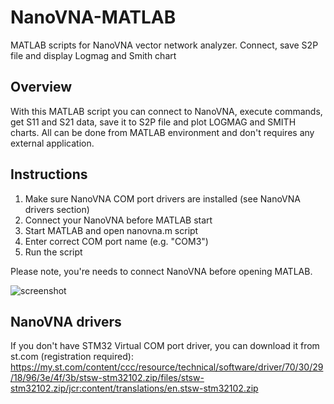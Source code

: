 # NanoVNA-MATLAB
MATLAB scripts for NanoVNA vector network analyzer. Connect, save S2P file and display Logmag and Smith chart

## Overview

With this MATLAB script you can connect to NanoVNA, execute commands, get S11 and S21 data, save it to S2P file and plot LOGMAG and SMITH charts. All can be done from MATLAB environment and don't requires any external application.

## Instructions

1) Make sure NanoVNA COM port drivers are installed (see NanoVNA drivers section)
2) Connect your NanoVNA before MATLAB start
3) Start MATLAB and open nanovna.m script
4) Enter correct COM port name (e.g. "COM3")
5) Run the script

Please note, you're needs to connect NanoVNA before opening MATLAB.

![screenshot](https://user-images.githubusercontent.com/46676744/67643701-d8063300-f922-11e9-8d20-a603cd2859bf.png)


## NanoVNA drivers
If you don't have STM32 Virtual COM port driver, you can download it from st.com (registration required): 
https://my.st.com/content/ccc/resource/technical/software/driver/70/30/29/18/96/3e/4f/3b/stsw-stm32102.zip/files/stsw-stm32102.zip/jcr:content/translations/en.stsw-stm32102.zip
